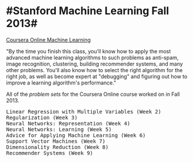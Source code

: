 #Stanford Machine Learning Fall 2013#
===================================
[Coursera Online Machine Learning](https://class.coursera.org/ml-004 "Stanford: Machine Learning 2013")

"By the time you finish this class, you'll know how to apply the most advanced machine learning algorithms to such problems as anti-spam, image recognition, clustering, building recommender systems, and many other problems. You'll also know how to select the right algorithm for the right job, as well as become expert at "debugging" and figuring out how to improve a learning algorithm's performance."

All of the *problem sets* for the Coursera Online course worked on in Fall 2013.

<pre>
Linear Regression with Multiple Variables (Week 2)
Regularization (Week 3)
Neural Networks: Representation (Week 4)
Neural Networks: Learning (Week 5)
Advice for Applying Machine Learning (Week 6)
Support Vector Machines (Week 7)
Dimensionality Reduction (Week 8)
Recommender Systems (Week 9)
</pre>
